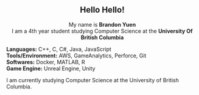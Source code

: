 <div align="center">
    <h2> 
        Hello Hello!
    </h2>
</div>

<div align="center">
    <p> My name is <b>Brandon Yuen</b> <br> I am a 4th year student studying Computer Science at the <b>University Of British Columbia</b> </p>
</div>

<div>
    <p> <b>Languages:</b> C++, C, C#, Java, JavaScript <br> <b>Tools/Environment:</b> AWS, GameAnalytics, Perforce, Git <br> <b>Softwares:</b> Docker, MATLAB, R <br> <b>Game Engine:</b> Unreal Engine, Unity</p>
</div>

<div>
    <p> I am currently studying Computer Science at the University of British Columbia. </b>
</div>

<br>


<!--
**byuen88/byuen88** is a ✨ _special_ ✨ repository because its `README.md` (this file) appears on your GitHub profile.

Here are some ideas to get you started:

- 🔭 I’m currently working on ...
- 🌱 I’m currently learning ...
- 👯 I’m looking to collaborate on ...
- 🤔 I’m looking for help with ...
- 💬 Ask me about ...
- 📫 How to reach me: ...
- 😄 Pronouns: ...
- ⚡ Fun fact: ...
-->
